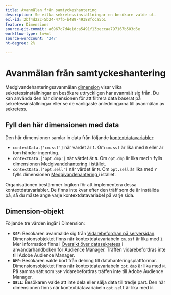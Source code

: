 ```yaml
---
title: Avanmälan från samtyckeshantering
description: Se vilka sekretessinställningar en besökare valde ut.
exl-id: 2bf4d22c-5b24-47fb-b489-49388fcca5b1
feature: Dimensions
source-git-commit: a6967c7d4e1dca5491f13beccaa797167b503d6e
workflow-type: tm+mt
source-wordcount: '247'
ht-degree: 2%

---
```


# Avanmälan från samtyckeshantering

Medgivandehanteringsavanmälan [dimension](overview.md) visar vilka sekretessinställningar en besökare uttryckligen har avanmält sig från. Du kan använda den här dimensionen för att filtrera data baserat på sekretessinställningar eller se de vanligaste anledningarna till avanmälan av sekretess.

## Fyll den här dimensionen med data

Den här dimensionen samlar in data från följande [kontextdatavariabler](/help/implement/vars/page-vars/contextdata.md):

* `contextData.['cm.ssf']` när värdet är `1`. Om `cm.ssf` är lika med `0` eller är tom händer ingenting.
* `contextData.['opt.dmp']` när värdet är `N`. Om `opt.dmp` är lika med `Y` fylls dimensionen [Medgivandehantering ](cm-opt-in.md) i istället.
* `contextData.['opt.sell']` när värdet är `N`. Om `opt.sell` är lika med `Y` fylls dimensionen [Medgivandehantering ](cm-opt-in.md) i istället.

Organisationen bestämmer logiken för att implementera dessa kontextdatavariabler. De finns inte kvar efter den träff som de är inställda på, så du måste ange varje kontextdatavariabel på varje sida.

## Dimension-objekt

Följande tre värden ingår i Dimension:

* **`SSF`**: Besökaren avanmälde sig från [Vidarebefordran på serversidan](/help/admin/tools/manage-rs/edit-settings/general/c-server-side-forwarding/ssf.md). Dimensionsobjektet finns när kontextdatavariabeln `cm.ssf` är lika med `1`. Mer information finns i [Översikt över datasekretess](https://experienceleague.adobe.com/docs/audience-manager/user-guide/overview/data-privacy/data-privacy.html) i användarhandboken för Audience Manager. Träffen vidarebefordras inte till Adobe Audience Manager.
* **`DMP`**: Besökaren valde bort från delning till datahanteringsplattformar. Dimensionsobjektet finns när kontextdatavariabeln `opt.dmp` är lika med `N`. På samma sätt som `SSF` vidarebefordras träffen inte till Adobe Audience Manager.
* **`SELL`**: Besökaren valde att inte dela eller sälja data till tredje part. Den här dimensionen finns när kontextdatavariabeln `opt.sell` är lika med `N`.
